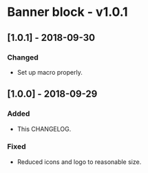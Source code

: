 # Banner block - v1.0.1

## [1.0.1] - 2018-09-30
### Changed
- Set up macro properly.

## [1.0.0] - 2018-09-29
### Added
- This CHANGELOG.
### Fixed
- Reduced icons and logo to reasonable size.

